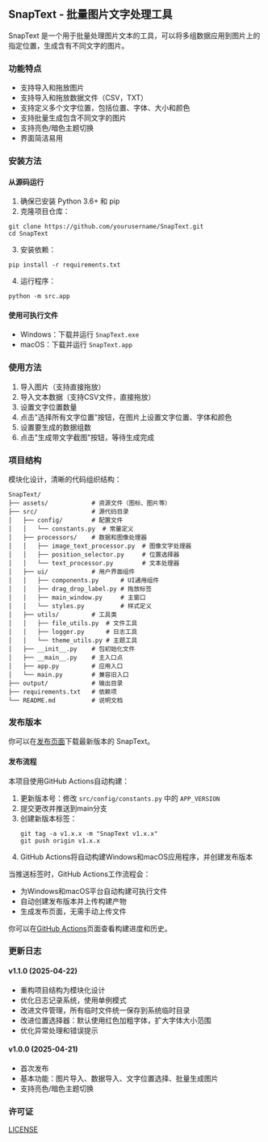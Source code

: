 ## SnapText - 批量图片文字处理工具

SnapText 是一个用于批量处理图片文本的工具，可以将多组数据应用到图片上的指定位置，生成含有不同文字的图片。

### 功能特点

- 支持导入和拖放图片
- 支持导入和拖放数据文件（CSV，TXT）
- 支持定义多个文字位置，包括位置、字体、大小和颜色
- 支持批量生成包含不同文字的图片
- 支持亮色/暗色主题切换
- 界面简洁易用

### 安装方法

#### 从源码运行

1. 确保已安装 Python 3.6+ 和 pip
2. 克隆项目仓库：

```
git clone https://github.com/yourusername/SnapText.git
cd SnapText
```

3. 安装依赖：

```
pip install -r requirements.txt
```

4. 运行程序：

```
python -m src.app
```

#### 使用可执行文件

- Windows：下载并运行 `SnapText.exe`
- macOS：下载并运行 `SnapText.app`

### 使用方法

1. 导入图片（支持直接拖放）
2. 导入文本数据（支持CSV文件，直接拖放）
3. 设置文字位置数量
4. 点击"选择所有文字位置"按钮，在图片上设置文字位置、字体和颜色
5. 设置要生成的数据组数
6. 点击"生成带文字截图"按钮，等待生成完成

### 项目结构

模块化设计，清晰的代码组织结构：

```
SnapText/
├── assets/            # 资源文件（图标、图片等）
├── src/               # 源代码目录
│   ├── config/        # 配置文件
│   │   └── constants.py  # 常量定义
│   ├── processors/    # 数据和图像处理器
│   │   ├── image_text_processor.py  # 图像文字处理器
│   │   ├── position_selector.py     # 位置选择器
│   │   └── text_processor.py        # 文本处理器
│   ├── ui/            # 用户界面组件
│   │   ├── components.py      # UI通用组件
│   │   ├── drag_drop_label.py # 拖放标签
│   │   ├── main_window.py     # 主窗口
│   │   └── styles.py          # 样式定义
│   ├── utils/         # 工具类
│   │   ├── file_utils.py  # 文件工具
│   │   ├── logger.py      # 日志工具
│   │   └── theme_utils.py # 主题工具
│   ├── __init__.py    # 包初始化文件
│   ├── __main__.py    # 主入口点
│   ├── app.py         # 应用入口
│   └── main.py        # 兼容旧入口
├── output/            # 输出目录
├── requirements.txt   # 依赖项
└── README.md          # 说明文档
```

### 发布版本

你可以在[发布页面](https://github.com/yourusername/SnapText/releases)下载最新版本的 SnapText。

#### 发布流程

本项目使用GitHub Actions自动构建：

1. 更新版本号：修改 `src/config/constants.py` 中的 `APP_VERSION`
2. 提交更改并推送到main分支
3. 创建新版本标签：
   ```
   git tag -a v1.x.x -m "SnapText v1.x.x"
   git push origin v1.x.x
   ```
4. GitHub Actions将自动构建Windows和macOS应用程序，并创建发布版本

当推送标签时，GitHub Actions工作流程会：
- 为Windows和macOS平台自动构建可执行文件
- 自动创建发布版本并上传构建产物
- 生成发布页面，无需手动上传文件

你可以在[GitHub Actions](https://github.com/yourusername/SnapText/actions)页面查看构建进度和历史。

### 更新日志

#### v1.1.0 (2025-04-22)
- 重构项目结构为模块化设计
- 优化日志记录系统，使用单例模式
- 改进文件管理，所有临时文件统一保存到系统临时目录
- 改进位置选择器：默认使用红色加粗字体，扩大字体大小范围
- 优化异常处理和错误提示

#### v1.0.0 (2025-04-21)
- 首次发布
- 基本功能：图片导入、数据导入、文字位置选择、批量生成图片
- 支持亮色/暗色主题切换

### 许可证

[LICENSE](./LICENSE)
